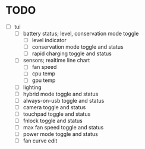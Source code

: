 # TODO

- [ ] tui
  - [ ] battery status; level, conservation mode toggle
    - [ ] level indicator
    - [ ] conservation mode toggle and status
    - [ ] rapid charging toggle and status
  - [ ] sensors; realtime line chart
    - [ ] fan speed
    - [ ] cpu temp
    - [ ] gpu temp
  - [ ] lighting
  - [ ] hybrid mode toggle and status
  - [ ] always-on-usb toggle and status
  - [ ] camera toggle and status
  - [ ] touchpad toggle and status
  - [ ] fnlock toggle and status
  - [ ] max fan speed toggle and status
  - [ ] power mode toggle and status
  - [ ] fan curve edit
